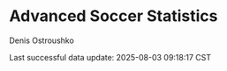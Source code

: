 # Advanced Soccer Statistics
Denis Ostroushko

<!-- gfm -->

Last successful data update: 2025-08-03 09:18:17 CST

